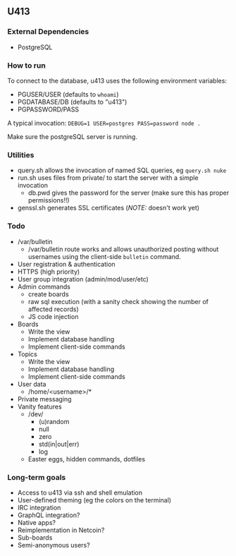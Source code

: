 ## U413

### External Dependencies
* PostgreSQL

### How to run
To connect to the database, u413 uses the following environment variables:
* PGUSER/USER (defaults to `whoami`)
* PGDATABASE/DB (defaults to "u413")
* PGPASSWORD/PASS

A typical invocation: `DEBUG=1 USER=postgres PASS=password node .`

Make sure the postgreSQL server is running.

### Utilities
* query.sh allows the invocation of named SQL queries, eg `query.sh nuke`
* run.sh uses files from private/ to start the server with a simple invocation
  - db.pwd gives the password for the server (make sure this has proper
     permissions!!)
* genssl.sh generates SSL certificates (*NOTE:* doesn't work yet)

### Todo
* /var/bulletin
  - /var/bulletin route works and allows unauthorized posting without usernames using the client-side `bulletin` command.
* User registration & authentication
* HTTPS (high priority)
* User group integration (admin/mod/user/etc)
* Admin commands
  - create boards
  - raw sql execution (with a sanity check showing the number of affected records)
  - JS code injection
* Boards
  - Write the view
  - Implement database handling
  - Implement client-side commands
* Topics
  - Write the view
  - Implement database handling
  - Implement client-side commands
* User data
  - /home/&lt;username&gt;/*
* Private messaging
* Vanity features
  - /dev/
    * (u)random
	* null
	* zero
	* std(in|out|err)
	* log
  - Easter eggs, hidden commands, dotfiles

### Long-term goals
* Access to u413 via ssh and shell emulation
* User-defined theming (eg the colors on the terminal)
* IRC integration
* GraphQL integration?
* Native apps?
* Reimplementation in Netcoin?
* Sub-boards
* Semi-anonymous users?
